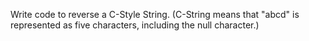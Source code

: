 Write code to reverse a C-Style String. (C-String means that "abcd" is represented as five characters, including the null character.)
